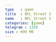 ```yaml
---
type   : game
title  : NFL Street 3
name   : NFL Street 3
categories: [game]
telegram : 1259
size : 690 MB
---
```



